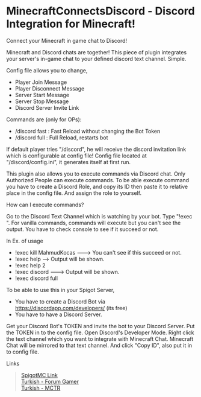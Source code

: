 # MinecraftConnectsDiscord - Discord Integration for Minecraft! 
Connect your Minecraft in game chat to Discord!

Minecraft and Discord chats are together! This piece of plugin integrates your server's in-game chat to your defined discord text channel. Simple.

Config file allows you to change,

* Player Join Message
* Player Disconnect Message
* Server Start Message
* Server Stop Message
* Discord Server Invite Link

Commands are (only for OPs):

* /discord fast : Fast Reload without changing the Bot Token
* /discord full : Full Reload, restarts bot

If default player tries "/discord", he will receive the discord invitation link which is configurable at config file!
Config file located at "/discord/config.ini", it generates itself at first run.

This plugin also allows you to execute commands via Discord chat.
Only Authorized People can execute commands. To be able execute command you have to create a Discord Role, and copy its ID then paste it to relative place in the config file. And assign the role to yourself.

How can I execute commands?

Go to the Discord Text Channel which is watching by your bot. Type "!exec ". For vanilla commands, commands will execute but you can't see the output. You have to check console to see if it succeed or not.

In Ex. of usage

*    !exec kill MahmudKocas ---> You can't see if this succeed or not.
*    !exec help --> Output will be shown.
*    !exec help 2
*    !exec discord ---> Output will be shown.
*    !exec discord full

To be able to use this in your Spigot Server,

* You have to create a Discord Bot via https://discordapp.com/developers/ (its free)
* You have to have a Discord Server.

Get your Discord Bot's TOKEN and invite the bot to your Discord Server. Put the TOKEN in to the config file.
Open Discord's Developer Mode. Right click the text channel which you want to integrate with Minecraft Chat. Minecraft Chat will be mirrored to that text channel. And click "Copy ID", also put it in to config file. 

Links
> [SpigotMC Link](https://www.spigotmc.org/resources/minecraft-chat-connects-to-discord-chat.72427/ "Click to see Spigot Page!")<br>
> [Turkish - Forum Gamer](https://forum.gamer.com.tr/konu/minecraft-connects-to-discord-bir-spigot-plugini.436127 "Forum Gamer'da ki Konumuz")<br>
> [Turkish - MCTR](https://www.mc-tr.com/konu/minecraft-connects-to-discord-bir-spigot-plugini.69826/ "MC-TR Forumundaki Konumuz")
